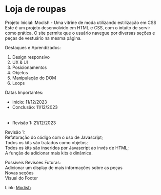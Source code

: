 <h1>Loja de roupas</h1>

Projeto Inicial: Modish - Uma vitrine de moda utilizando estilização em CSS<br>
Este é um projeto desenvolvido em HTML e CSS, com o intuito de servir como prática. O site permite que o usuário navegue por diversas seções e peças de vestuário na mesma página.

Destaques e Aprendizados: <br>
<ol>
  <li>Design responsivo</li>
  <li>UX & UI</li>
  <li>Posicionamentos</li>
  <li>Objetos</li>
  <li>Manipulação do DOM</li>
  <li>Loops</li>
</ol>

Datas Importantes: 
<ul>
  <li>Início: 11/12/2023</li>
  <li>Conclusão: 11/12/2023</li><br>
<br>
<li>Revisão 1: 21/12/2023</li>
</ul>

Revisão 1: <br>
Refatoração do código com o uso de Javascript;<br>
Todos os kits são tratados como objetos;<br>
Todos os kits são inseridos por Javascript ao invés de HTML; <br>
A função de adicionar mais kits é dinâmica.

Possíveis Revisões Futuras: <br>
Adicionar um display de mais informações sobre as peças<br>
Novas seções <br>
Visual do Footer

Link: <a href="https://caiorossi00.github.io/Modish/">Modish</a>
